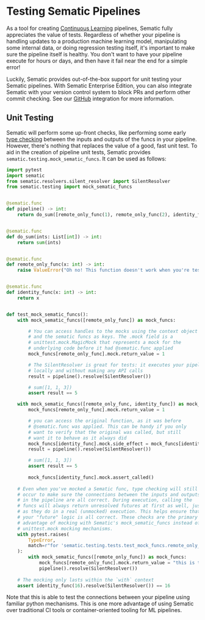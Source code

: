 # Testing Sematic Pipelines

As a tool for creating
[Continuous Learning](https://www.sematic.dev/blog/continuous-learning-for-safer-and-better-ml-models)
pipelines, Sematic fully appreciates the value of tests. Regardless of whether
your pipeline is handling updates to a production machine learning model,
manipulating some internal data, or doing regression testing itself, it's
important to make sure the pipeline itself is healthy. You don't want to
have your pipeline execute for hours or days, and then have it fail near
the end for a simple error!

Luckily, Sematic provides out-of-the-box support for unit testing your
Sematic pipelines. With Sematic Enterprise Edition, you can also
integrate Sematic with your version control system to block PRs
and perform other commit checking. See our [GitHub](./github.md)
integration for more information.

## Unit Testing

Sematic will perform some up-front checks, like performing some early
[type checking](https://docs.sematic.dev/type-support/type-support)
between the inputs and outputs of the funcs in your pipeline.
However, there's nothing that replaces the value of a good, fast unit test.
To aid in the creation of pipeline unit tests, Sematic provides
`sematic.testing.mock_sematic_funcs`. It can be used as follows:

```python
import pytest
import sematic
from sematic.resolvers.silent_resolver import SilentResolver
from sematic.testing import mock_sematic_funcs


@sematic.func
def pipeline() -> int:
    return do_sum([remote_only_func(1), remote_only_func(2), identity_func(3)])


@sematic.func
def do_sum(ints: List[int]) -> int:
    return sum(ints)


@sematic.func
def remote_only_func(x: int) -> int:
    raise ValueError("Oh no! This function doesn't work when you're testing")


@sematic.func
def identity_func(x: int) -> int:
    return x


def test_mock_sematic_funcs():
    with mock_sematic_funcs([remote_only_func]) as mock_funcs:

        # You can access handles to the mocks using the context object
        # and the sematic funcs as keys. The .mock field is a
        # unittest.mock.MagicMock that represents a mock for the
        # underlying code before it had @sematic.func applied
        mock_funcs[remote_only_func].mock.return_value = 1

        # The SilentResolver is great for tests: it executes your pipeline
        # locally and without making any API calls
        result = pipeline().resolve(SilentResolver())

        # sum([1, 1, 3])
        assert result == 5

    with mock_sematic_funcs([remote_only_func, identity_func]) as mock_funcs:
        mock_funcs[remote_only_func].mock.return_value = 1

        # you can access the original function, as it was before
        # @sematic.func was applied. This can be handy if you only
        # want to verify that the original was called, but still
        # want it to behave as it always did
        mock_funcs[identity_func].mock.side_effect = mock_funcs[identity_func].original
        result = pipeline().resolve(SilentResolver())

        # sum([1, 1, 3])
        assert result == 5
        
        mock_funcs[identity_func].mock.assert_called()
    
    # Even when you've mocked a Sematic func, type checking will still
    # occur to make sure the connections between the inputs and outputs
    # in the pipeline are all correct. During execution, calling the
    # funcs will always return unresolved futures at first as well, just
    # as they do in a real (unmocked) execution. This helps ensure that
    # your "future" logic is all correct. These checks are the primary
    # advantage of mocking with Sematic's mock_sematic_funcs instead of
    # unittest.mock mocking mechanisms. 
    with pytest.raises(
        TypeError,
        match=r"for 'sematic.testing.tests.test_mock_funcs.remote_only_func'.*",
    ):
        with mock_sematic_funcs([remote_only_func]) as mock_funcs:
            mock_funcs[remote_only_func].mock.return_value = "this is the wrong type!"
            pipeline().resolve(SilentResolver())
    
    # The mocking only lasts within the `with` context
    assert identity_func(16).resolve(SilentResolver()) == 16
```

Note that this is able to test the connections between your pipeline
using familiar python mechanisms. This is one more advantage of using Sematic
over traditional CI tools or container-oriented tooling for ML pipelines.